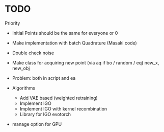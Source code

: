 # TODO
Priority

- Initial Points should be the same for everyone or 0
- Make implementation with batch Quadrature (Masaki code)



- Double check noise
- Make class for acquiring new point (via aq if bo / random / eq) new_x, new_obj
- Problem: both in script and ea
- Algorithms
    - Add VAE based (weighted retraining)
    - Implement IGO 
    - Implement IGO with kernel recombination
    - Library for IGO evotorch 

- manage option for GPU
